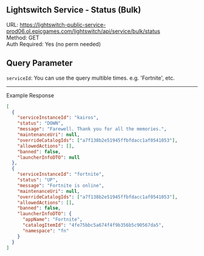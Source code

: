 ## Lightswitch Service - Status (Bulk)

URL: https://lightswitch-public-service-prod06.ol.epicgames.com/lightswitch/api/service/bulk/status \
Method: GET \
Auth Required: Yes (no perm needed)

## Query Parameter

`serviceId`: You can use the query multible times. e.g. 'Fortnite', etc.

---

Example Response

```json
[
  {
    "serviceInstanceId": "kairos",
    "status": "DOWN",
    "message": "Farewell. Thank you for all the memories.",
    "maintenanceUri": null,
    "overrideCatalogIds": ["a7f138b2e51945ffbfdacc1af0541053"],
    "allowedActions": [],
    "banned": false,
    "launcherInfoDTO": null
  },
  {
    "serviceInstanceId": "fortnite",
    "status": "UP",
    "message": "Fortnite is online",
    "maintenanceUri": null,
    "overrideCatalogIds": ["a7f138b2e51945ffbfdacc1af0541053"],
    "allowedActions": [],
    "banned": false,
    "launcherInfoDTO": {
      "appName": "Fortnite",
      "catalogItemId": "4fe75bbc5a674f4f9b356b5c90567da5",
      "namespace": "fn"
    }
  }
]
```
